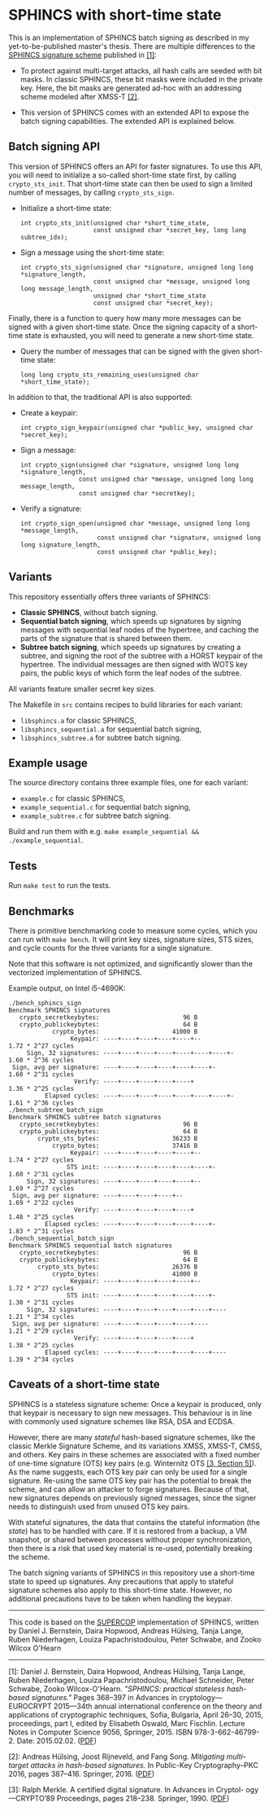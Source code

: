 # SPHINCS with short-time state

This is an implementation of SPHINCS batch signing as described in my
yet-to-be-published master's thesis.
There are multiple differences to
the [SPHINCS signature scheme](https://sphincs.cr.yp.to/index.html) published in [[1]](#1):

 - To protect against multi-target attacks, all hash calls are seeded with bit
   masks. In classic SPHINCS, these bit masks were included in the private key.
   Here, the bit masks are generated ad-hoc with an addressing scheme modeled
   after XMSS-T [[2]](#2).

 - This version of SPHINCS comes with an extended API to expose the batch
   signing capabilities. The extended API is explained below.

## Batch signing API

This version of SPHINCS offers an API for faster signatures. To use this API,
you will need to initialize a so-called short-time state first, by calling
`crypto_sts_init`. That short-time state can then be used to sign a limited
number of messages, by calling `crypto_sts_sign`.

 - Initialize a short-time state:
   ```
   int crypto_sts_init(unsigned char *short_time_state,
                       const unsigned char *secret_key, long long subtree_idx);
   ```

 - Sign a message using the short-time state:
   ```
   int crypto_sts_sign(unsigned char *signature, unsigned long long *signature_length,
                       const unsigned char *message, unsigned long long message_length,
                       unsigned char *short_time_state
                       const unsigned char *secret_key);
   ```

Finally, there is a function to query how many more messages can be signed with
a given short-time state. Once the signing capacity of a short-time state is
exhausted, you will need to generate a new short-time state.

 - Query the number of messages that can be signed with the given short-time state:
   ```
   long long crypto_sts_remaining_uses(unsigned char *short_time_state);
   ```


In addition to that, the traditional API is also supported:

 - Create a keypair:
   ```
   int crypto_sign_keypair(unsigned char *public_key, unsigned char *secret_key);
   ```

 - Sign a message:
   ```
   int crypto_sign(unsigned char *signature, unsigned long long *signature_length,
                   const unsigned char *message, unsigned long long message_length,
                   const unsigned char *secretkey);
   ```

 - Verify a signature:
   ```
   int crypto_sign_open(unsigned char *message, unsigned long long *message_length,
                        const unsigned char *signature, unsigned long long signature_length,
                        const unsigned char *public_key);
   ```

## Variants

This repository essentially offers three variants of SPHINCS:

 - **Classic SPHINCS**, without batch signing.
 - **Sequential batch signing**, which speeds up signatures by signing messages
   with sequential leaf nodes of the hypertree, and caching the parts of the
   signature that is shared between them.
 - **Subtree batch signing**, which speeds up signatures by creating a subtree,
   and signing the root of the subtree with a HORST keypair of the hypertree.
   The individual messages are then signed with WOTS key pairs, the public keys
   of which form the leaf nodes of the subtree.

All variants feature smaller secret key sizes.

The Makefile in `src` contains recipes to build libraries for each variant:

 - `libsphincs.a` for classic SPHINCS,
 - `libsphincs_sequential.a` for sequential batch signing,
 - `libsphincs_subtree.a` for subtree batch signing.

## Example usage

The source directory contains three example files, one for each variant:

 - `example.c` for classic SPHINCS,
 - `example_sequential.c` for sequential batch signing,
 - `example_subtree.c` for subtree batch signing.

Build and run them with e.g. `make example_sequential && ./example_sequential`.

## Tests

Run `make test` to run the tests.

## Benchmarks

There is primitive benchmarking code to measure some cycles, which you can run
with `make bench`. It will print key sizes, signature sizes, STS sizes, and
cycle counts for the three variants for a single signature.

Note that this software is not optimized, and significantly slower than the
vectorized implementation of SPHINCS.

Example output, on Intel i5-4690K:

```
./bench_sphincs_sign
Benchmark SPHINCS signatures
   crypto_secretkeybytes:                       96 B
   crypto_publickeybytes:                       64 B
            crypto_bytes:                    41000 B
                 Keypair: ----+----+----+----+----+--              1.72 * 2^27 cycles
     Sign, 32 signatures: ----+----+----+----+----+----+----+-     1.60 * 2^36 cycles
 Sign, avg per signature: ----+----+----+----+----+----+-          1.60 * 2^31 cycles
                  Verify: ----+----+----+----+----+                1.36 * 2^25 cycles
          Elapsed cycles: ----+----+----+----+----+----+----+-     1.61 * 2^36 cycles
./bench_subtree_batch_sign
Benchmark SPHINCS subtree batch signatures
   crypto_secretkeybytes:                       96 B
   crypto_publickeybytes:                       64 B
        crypto_sts_bytes:                    36233 B
            crypto_bytes:                    37416 B
                 Keypair: ----+----+----+----+----+--              1.74 * 2^27 cycles
                STS init: ----+----+----+----+----+----+-          1.60 * 2^31 cycles
     Sign, 32 signatures: ----+----+----+----+----+--              1.69 * 2^27 cycles
 Sign, avg per signature: ----+----+----+----+--                   1.69 * 2^22 cycles
                  Verify: ----+----+----+----+----+                1.48 * 2^25 cycles
          Elapsed cycles: ----+----+----+----+----+----+-          1.83 * 2^31 cycles
./bench_sequential_batch_sign
Benchmark SPHINCS sequential batch signatures
   crypto_secretkeybytes:                       96 B
   crypto_publickeybytes:                       64 B
        crypto_sts_bytes:                    26376 B
            crypto_bytes:                    41000 B
                 Keypair: ----+----+----+----+----+--              1.72 * 2^27 cycles
                STS init: ----+----+----+----+----+----+-          1.30 * 2^31 cycles
     Sign, 32 signatures: ----+----+----+----+----+----+----       1.21 * 2^34 cycles
 Sign, avg per signature: ----+----+----+----+----+----            1.21 * 2^29 cycles
                  Verify: ----+----+----+----+----+                1.38 * 2^25 cycles
          Elapsed cycles: ----+----+----+----+----+----+----       1.39 * 2^34 cycles
```

## Caveats of a short-time state

SPHINCS is a stateless signature scheme: Once a keypair is produced,
only that keypair is necessary to sign new messages. This behaviour is in line
with commonly used signature schemes like RSA, DSA and ECDSA.

However, there are many *stateful* hash-based signature schemes, like the
classic Merkle Signature Scheme, and its variations XMSS, XMSS-T, CMSS, and
others. Key pairs in these schemes are associated with a fixed number of
one-time signature (OTS) key pairs (e.g. Winternitz OTS [[3, Section 5]](#3)).
As the name suggests, each OTS key pair can only be used for a single
signature. Re-using the same OTS key pair has the potential to break the
scheme, and can allow an attacker to forge signatures. Because of that, new
signatures depends on previously signed messages, since the signer needs to
distinguish used from unused OTS key pairs.

With stateful signatures, the data that contains the stateful information (the
_state_) has to be handled with care. If it is restored from a backup, a VM
snapshot, or shared between processes without proper synchronization, then
there is a risk that used key material is re-used, potentially breaking the
scheme.

The batch signing variants of SPHINCS in this repository use a short-time state
to speed up signatures. Any precautions that apply to stateful signature
schemes also apply to this short-time state. However, no additional precautions
have to be taken when handling the keypair.


---

This code is based on the [SUPERCOP](https://bench.cr.yp.to/supercop.html)
implementation of SPHINCS, written by
Daniel J. Bernstein,
Daira Hopwood,
Andreas Hülsing,
Tanja Lange,
Ruben Niederhagen,
Louiza Papachristodoulou,
Peter Schwabe, and
Zooko Wilcox O'Hearn

---

<span id="1">[1]</span>: Daniel J. Bernstein, Daira Hopwood, Andreas Hülsing,
Tanja Lange, Ruben Niederhagen, Louiza Papachristodoulou, Michael Schneider,
Peter Schwabe, Zooko Wilcox-O'Hearn. _"SPHINCS: practical stateless hash-based
signatures."_ Pages 368–397 in Advances in cryptology—EUROCRYPT 2015—34th
annual international conference on the theory and applications of cryptographic
techniques, Sofia, Bulgaria, April 26–30, 2015, proceedings, part I, edited by
Elisabeth Oswald, Marc Fischlin. Lecture Notes in Computer Science 9056,
Springer, 2015. ISBN 978-3-662-46799-2. Date: 2015.02.02.
([PDF](https://sphincs.cr.yp.to/sphincs-20141001.pdf))

<span id="2">[2]</span>: Andreas Hülsing, Joost Rijneveld, and Fang Song.
_Mitigating multi-target attacks in hash-based signatures._ In Public-Key
Cryptography–PKC 2016, pages 387–416. Springer, 2016.
([PDF](http://eprint.iacr.org/2015/1256.pdf))

<span id="3">[3]</span>: Ralph Merkle. A certified digital signature. In
Advances in Cryptol- ogy—CRYPTO’89 Proceedings, pages 218–238. Springer, 1990.
([PDF](http://www.merkle.com/papers/Certified1979.pdf))
